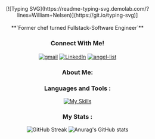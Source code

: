<div align="center">
 [![Typing SVG](https://readme-typing-svg.demolab.com/?lines=William+Nelsen)](https://git.io/typing-svg)]
 
 </div>
<br> 
<div align="center">
**`Former chef turned Fullstack-Software Engineer`**
  
### Connect With Me!
[<img align="center" alt="gmail" src="https://img.shields.io/badge/Gmail-D14836?style=for-the-badge&logo=gmail&logoColor=white" />](mailto:wnelsen9@gmail.com) [<img align="center" alt="LinkedIn" src="https://img.shields.io/badge/LinkedIn-0077B5?style=for-the-badge&logo=linkedin&logoColor=white" />](https://www.linkedin.com/in/william-nelsen-571157244/) [<img align="center" alt="angel-list" src="https://img.shields.io/badge/AngelList-000000?style=for-the-badge&logo=AngelList&logoColor=white" />](https://angel.co/u/william-nelsen)<br>
  
### About Me: 
  
<p></p>

<p></p>
  

### Languages and Tools :
[![My Skills](https://skillicons.dev/icons?i=react,js,redux,postgres,ruby,rails,nodejs,mongodb,express,aws,git,linux,html,css,vscode,regex,mysql)](https://skillicons.dev)

### My Stats :

![GitHub Streak](http://github-readme-streak-stats.herokuapp.com?user=nelsenW&theme=dark&background=000000)
![Anurag's GitHub stats](https://github-readme-stats.vercel.app/api?username=nelsenW&show_icons=true&theme=dracula) 
 
